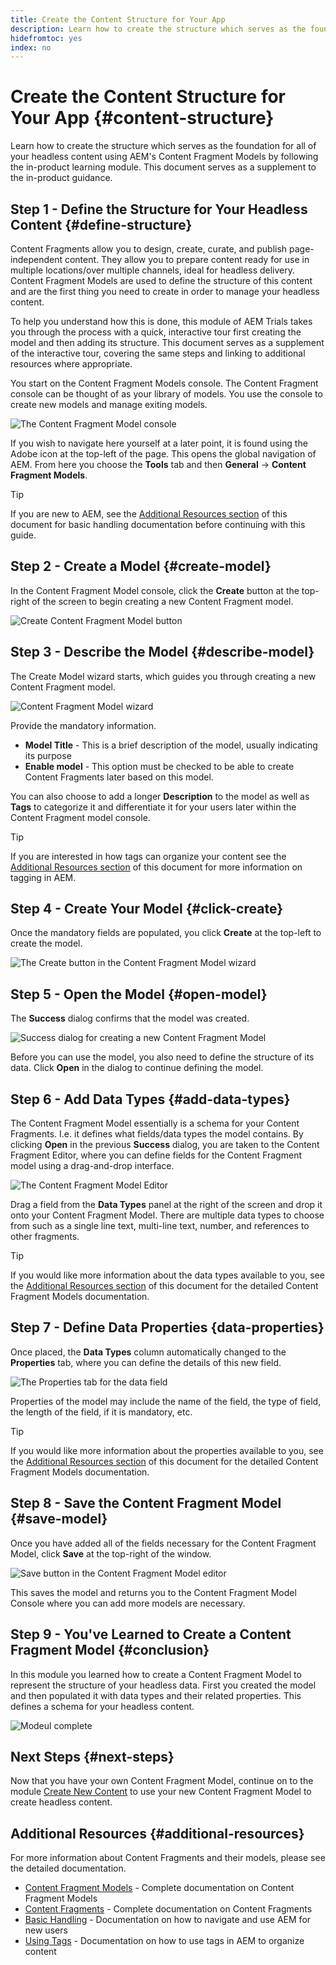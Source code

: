 ```yaml
---
title: Create the Content Structure for Your App
description: Learn how to create the structure which serves as the foundation for all of your headless content using AEM's Content Fragment Models.
hidefromtoc: yes
index: no
---
```


# Create the Content Structure for Your App {#content-structure}

Learn how to create the structure which serves as the foundation for all of your headless content using AEM's Content Fragment Models by following the in-product learning module. This document serves as a supplement to the in-product guidance.

## Step 1 - Define the Structure for Your Headless Content {#define-structure}

Content Fragments allow you to design, create, curate, and publish page-independent content. They allow you to prepare content ready for use in multiple locations/over multiple channels, ideal for headless delivery. Content Fragment Models are used to define the structure of this content and are the first thing you need to create in order to manage your headless content.

To help you understand how this is done, this module of AEM Trials takes you through the process with a quick, interactive tour first creating the model and then adding its structure. This document serves as a supplement of the interactive tour, covering the same steps and linking to additional resources where appropriate.

You start on the Content Fragment Models console. The Content Fragment console can be thought of as your library of models. You use the console to create new models and manage exiting models.

![The Content Fragment Model console](assets/step-1.png)

If you wish to navigate here yourself at a later point, it is found using the Adobe icon at the top-left of the page. This opens the global navigation of AEM. From here you choose the **Tools** tab and then **General** -&gt; **Content Fragment Models**.

>[!TIP]
>
>If you are new to AEM, see the [Additional Resources section](#additional-resources) of this document for basic handling documentation before continuing with this guide.
 
## Step 2 - Create a Model {#create-model}

In the Content Fragment Model console, click the **Create** button at the top-right of the screen to begin creating a new Content Fragment model.

![Create Content Fragment Model button](assets/step-2.png)

## Step 3 - Describe the Model {#describe-model}

The Create Model wizard starts, which guides you through creating a new Content Fragment model. 

![Content Fragment Model wizard](assets/step-3.png)

Provide the mandatory information.

* **Model Title** - This is a brief description of the model, usually indicating its purpose
* **Enable model** - This option must be checked to be able to create Content Fragments later based on this model.

You can also choose to add a longer **Description** to the model as well as **Tags** to categorize it and differentiate it for your users later within the Content Fragment model console.

>[!TIP]
>
>If you are interested in how tags can organize your content see the [Additional Resources section](#additional-resources) of this document for more information on tagging in AEM.

## Step 4 - Create Your Model {#click-create}

Once the mandatory fields are populated, you click **Create** at the top-left to create the model. 

![The Create button in the Content Fragment Model wizard](assets/step-4.png)

## Step 5 - Open the Model {#open-model}

The **Success** dialog confirms that the model was created.

![Success dialog for creating a new Content Fragment Model](assets/step-5.png)

Before you can use the model, you also need to define the structure of its data. Click **Open** in the dialog to continue defining the model.

## Step 6 - Add Data Types {#add-data-types}

The Content Fragment Model essentially is a schema for your Content Fragments. I.e. it defines what fields/data types the model contains. By clicking **Open** in the previous **Success** dialog, you are taken to the Content Fragment Editor, where you can define fields for the Content Fragment model using a drag-and-drop interface.

![The Content Fragment Model Editor](assets/step-6.png)

Drag a field from the **Data Types** panel at the right of the screen and drop it onto your Content Fragment Model. There are multiple data types to choose from such as a single line text, multi-line text, number, and references to other fragments.

>[!TIP]
>
>If you would like more information about the data types available to you, see the [Additional Resources section](#additional-resources) of this document for the detailed Content Fragment Models documentation.

## Step 7 - Define Data Properties {data-properties}

Once placed, the **Data Types** column automatically changed to the **Properties** tab, where you can define the details of this new field.

![The Properties tab for the data field](assets/step-7.png)

Properties of the model may include the name of the field, the type of field, the length of the field, if it is mandatory, etc.

>[!TIP]
>
>If you would like more information about the properties available to you, see the [Additional Resources section](#additional-resources) of this document for the detailed Content Fragment Models documentation.

## Step 8 - Save the Content Fragment Model {#save-model}

Once you have added all of the fields necessary for the Content Fragment Model, click **Save** at the top-right of the window.

![Save button in the Content Fragment Model editor](assets/step-8.png)

This saves the model and returns you to the Content Fragment Model Console where you can add more models are necessary.

## Step 9 - You've Learned to Create a Content Fragment Model {#conclusion}

In this module you learned how to create a Content Fragment Model to represent the structure of your headless data. First you created the model and then populated it with data types and their related properties. This defines a schema for your headless content.

![Modeul complete](assets/step-9.png)

## Next Steps {#next-steps}

Now that you have your own Content Fragment Model, continue on to the module [Create New Content](create-content.md) to use your new Content Fragment Model to create headless content.

## Additional Resources {#additional-resources}

For more information about Content Fragments and their models, please see the detailed documentation.

* [Content Fragment Models](/help/assets/content-fragments/content-fragments-models.md) - Complete documentation on Content Fragment Models
* [Content Fragments](/help/assets/content-fragments/content-fragments.md) - Complete documentation on Content Fragments
* [Basic Handling](/help/sites-cloud/authoring/getting-started/basic-handling.md) - Documentation on how to navigate and use AEM for new users
* [Using Tags](/help/sites-cloud/authoring/features/tags.md) - Documentation on how to use tags in AEM to organize content

